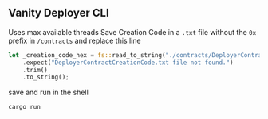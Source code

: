 ## Vanity Deployer CLI

Uses max available threads 
Save Creation Code in a `.txt` file without the `0x` prefix in `/contracts` and replace this line 
```rs
let _creation_code_hex = fs::read_to_string("./contracts/DeployerContractCreationCode.txt")
    .expect("DeployerContractCreationCode.txt file not found.")
    .trim()
    .to_string();
```

save and run in the shell
```
cargo run
```
